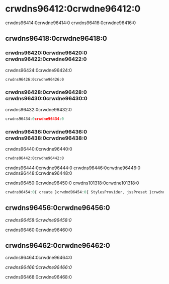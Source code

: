 # crwdns96412:0crwdne96412:0

<p class="description">crwdns96414:0crwdne96414:0 crwdns96416:0crwdne96416:0</p>

## crwdns96418:0crwdne96418:0

### crwdns96420:0crwdne96420:0 crwdns96422:0crwdne96422:0

crwdns96424:0crwdne96424:0

```html
crwdns96426:0crwdne96426:0
```

### crwdns96428:0crwdne96428:0 crwdns96430:0crwdne96430:0

crwdns96432:0crwdne96432:0

```js
crwdns96434:0crwdne96434:0
```

### crwdns96436:0crwdne96436:0 crwdns96438:0crwdne96438:0

crwdns96440:0crwdne96440:0

```sh
crwdns96442:0crwdne96442:0
```

crwdns96444:0crwdne96444:0 crwdns96446:0crwdne96446:0 crwdns96448:0crwdne96448:0

crwdns96450:0crwdne96450:0 crwdns101318:0crwdne101318:0

```jsx
crwdns96454:0{ create }crwdnd96454:0{ StylesProvider, jssPreset }crwdnd96454:0{jss}crwdnd96454:0{props.children}crwdne96454:0
```

## crwdns96456:0crwdne96456:0

*crwdns96458:0crwdne96458:0*

crwdns96460:0crwdne96460:0

## crwdns96462:0crwdne96462:0

crwdns96464:0crwdne96464:0

*crwdns96466:0crwdne96466:0*

crwdns96468:0crwdne96468:0